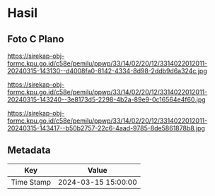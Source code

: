 # Hasil

## Foto C Plano

https://sirekap-obj-formc.kpu.go.id/c58e/pemilu/ppwp/33/14/02/20/12/3314022012011-20240315-143130--d4008fa0-8142-4334-8d98-2ddb9d6a324c.jpg

https://sirekap-obj-formc.kpu.go.id/c58e/pemilu/ppwp/33/14/02/20/12/3314022012011-20240315-143240--3e8173d5-2298-4b2a-89e9-0c16564e4f60.jpg

https://sirekap-obj-formc.kpu.go.id/c58e/pemilu/ppwp/33/14/02/20/12/3314022012011-20240315-143417--b50b2757-22c6-4aad-9785-8de5861878b8.jpg


## Metadata

| Key        | Value               |
| ---------- | ------------------- |
| Time Stamp | 2024-03-15 15:00:00 |



